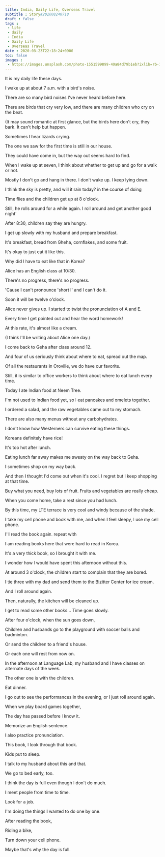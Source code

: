 ```yaml
---
title: India, Daily Life, Overseas Travel
subtitle : Story#202008240718
draft : false
tags :
 - life
 - daily
 - India
 - Daily Life
 - Overseas Travel
date : 2020-08-23T22:18:24+0900
toc: false
images : 
 - https://images.unsplash.com/photo-1551599899-40a84d79b1eb?ixlib=rb-1.2.1&q=80&fm=jpg&crop=entropy&cs=tinysrgb&w=1080&fit=max&ixid=eyJhcHBfaWQiOjE1NTU0OX0
---
```


It is my daily life these days.  

I wake up at about 7 a.m. with a bird's noise.  

There are so many bird noises I've never heard before here.  

There are birds that cry very low, and there are many children who cry on the beat.  

(It may sound romantic at first glance, but the birds here don't cry, they bark. It can't help but happen.  

Sometimes I hear lizards crying.  

The one we saw for the first time is still in our house.  

They could have come in, but the way out seems hard to find.  

When I wake up at seven, I think about whether to get up and go for a walk or not.  

Mostly I don't go and hang in there. I don't wake up. I keep lying down.  

I think the sky is pretty, and will it rain today? in the course of doing  

Time flies and the children get up at 8 o'clock.  

Still, he rolls around for a while again. I roll around and get another good night'  

After 8:30, children say they are hungry.  

I get up slowly with my husband and prepare breakfast.  

It's breakfast, bread from Gheha, cornflakes, and some fruit.  

It's okay to just eat it like this.  

Why did I have to eat like that in Korea?  

Alice has an English class at 10:30.  

There's no progress, there's no progress.  

'Cause I can't pronounce 'short I' and I can't do it.  

Soon it will be twelve o'clock.  

Alice never gives up. I started to twist the pronunciation of A and E.  

Every time I get pointed out and hear the word homework!  

At this rate, it's almost like a dream.  

(I think I'll be writing about Alice one day.)  

I come back to Geha after class around 12.  

And four of us seriously think about where to eat, spread out the map.  

Of all the restaurants in Oroville, we do have our favorite.  

Still, it is similar to office workers to think about where to eat lunch every time.  

Today I ate Indian food at Neem Tree.  

I'm not used to Indian food yet, so I eat pancakes and omelets together.  

I ordered a salad, and the raw vegetables came out to my stomach.  

There are also many menus without any carbohydrates.  

I don't know how Westerners can survive eating these things.  

Koreans definitely have rice!  

It's too hot after lunch.  

Eating lunch far away makes me sweaty on the way back to Geha.  

I sometimes shop on my way back.  

And then I thought I'd come out when it's cool. I regret but I keep shopping at that time.  

Buy what you need, buy lots of fruit. Fruits and vegetables are really cheap.  

When you come home, take a rest since you had lunch.  

By this time, my LTE terrace is very cool and windy because of the shade.  

I take my cell phone and book with me, and when I feel sleepy, I use my cell phone.  

I'll read the book again. repeat with  

I am reading books here that were hard to read in Korea.  

It's a very thick book, so I brought it with me.  

I wonder how I would have spent this afternoon without this.  

At around 3 o'clock, the children start to complain that they are bored.  

I tie three with my dad and send them to the Bizitter Center for ice cream.  

And I roll around again.  

Then, naturally, the kitchen will be cleaned up.  

I get to read some other books... Time goes slowly.  

After four o'clock, when the sun goes down,  

Children and husbands go to the playground with soccer balls and badminton.  

Or send the children to a friend's house.  

Or each one will rest from now on.  

In the afternoon at Language Lab, my husband and I have classes on alternate days of the week.  

The other one is with the children.  

Eat dinner.  

I go out to see the performances in the evening, or I just roll around again.  

When we play board games together,  

The day has passed before I know it.  

Memorize an English sentence.  

I also practice pronunciation.  

This book, I look through that book.  

Kids put to sleep.  

I talk to my husband about this and that.  

We go to bed early, too.  

I think the day is full even though I don't do much.  

I meet people from time to time.  

Look for a job.  

I'm doing the things I wanted to do one by one.  

After reading the book,  

Riding a bike,  

Turn down your cell phone.  

Maybe that's why the day is full.  

